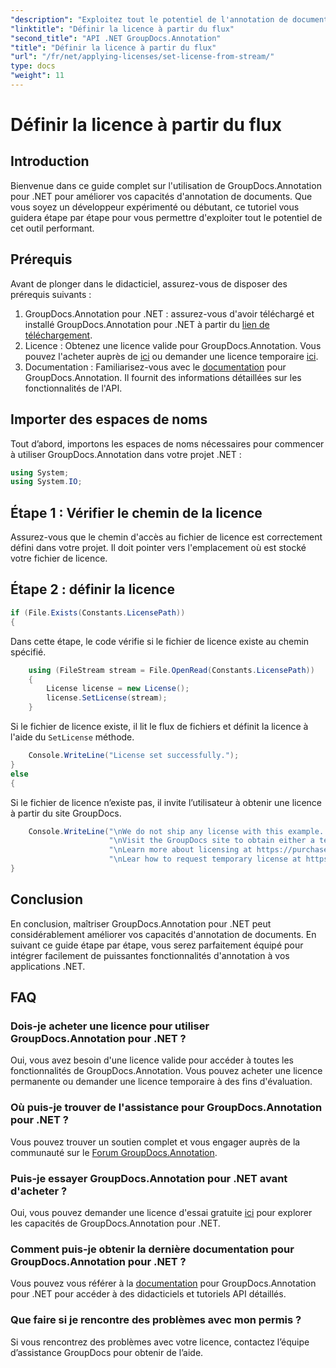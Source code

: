 ```yaml
---
"description": "Exploitez tout le potentiel de l'annotation de documents dans .NET avec GroupDocs.Annotation. Suivez notre guide étape par étape pour une intégration fluide."
"linktitle": "Définir la licence à partir du flux"
"second_title": "API .NET GroupDocs.Annotation"
"title": "Définir la licence à partir du flux"
"url": "/fr/net/applying-licenses/set-license-from-stream/"
type: docs
"weight": 11
---
```


# Définir la licence à partir du flux

## Introduction
Bienvenue dans ce guide complet sur l'utilisation de GroupDocs.Annotation pour .NET pour améliorer vos capacités d'annotation de documents. Que vous soyez un développeur expérimenté ou débutant, ce tutoriel vous guidera étape par étape pour vous permettre d'exploiter tout le potentiel de cet outil performant.
## Prérequis
Avant de plonger dans le didacticiel, assurez-vous de disposer des prérequis suivants :
1. GroupDocs.Annotation pour .NET : assurez-vous d'avoir téléchargé et installé GroupDocs.Annotation pour .NET à partir du [lien de téléchargement](https://releases.groupdocs.com/annotation/net/).
2. Licence : Obtenez une licence valide pour GroupDocs.Annotation. Vous pouvez l'acheter auprès de [ici](https://purchase.groupdocs.com/buy) ou demander une licence temporaire [ici](https://purchase.groupdocs.com/temporary-license/).
3. Documentation : Familiarisez-vous avec le [documentation](https://tutorials.groupdocs.com/annotation/net/) pour GroupDocs.Annotation. Il fournit des informations détaillées sur les fonctionnalités de l'API.

## Importer des espaces de noms
Tout d’abord, importons les espaces de noms nécessaires pour commencer à utiliser GroupDocs.Annotation dans votre projet .NET :
```csharp
using System;
using System.IO;
```

## Étape 1 : Vérifier le chemin de la licence
Assurez-vous que le chemin d'accès au fichier de licence est correctement défini dans votre projet. Il doit pointer vers l'emplacement où est stocké votre fichier de licence.
## Étape 2 : définir la licence
```csharp
if (File.Exists(Constants.LicensePath))
{
```
Dans cette étape, le code vérifie si le fichier de licence existe au chemin spécifié.
```csharp
    using (FileStream stream = File.OpenRead(Constants.LicensePath))
    {
        License license = new License();
        license.SetLicense(stream);
    }
```
Si le fichier de licence existe, il lit le flux de fichiers et définit la licence à l'aide du `SetLicense` méthode.
```csharp
    Console.WriteLine("License set successfully.");
}
else
{
```
Si le fichier de licence n’existe pas, il invite l’utilisateur à obtenir une licence à partir du site GroupDocs.
```csharp
    Console.WriteLine("\nWe do not ship any license with this example. " +
                      "\nVisit the GroupDocs site to obtain either a temporary or permanent license. " +
                      "\nLearn more about licensing at https://purchase.groupdocs.com/faqs/licensing. " +
                      "\nLear how to request temporary license at https://purchase.groupdocs.com/temporary-license.");
}
```

## Conclusion
En conclusion, maîtriser GroupDocs.Annotation pour .NET peut considérablement améliorer vos capacités d'annotation de documents. En suivant ce guide étape par étape, vous serez parfaitement équipé pour intégrer facilement de puissantes fonctionnalités d'annotation à vos applications .NET.
## FAQ
### Dois-je acheter une licence pour utiliser GroupDocs.Annotation pour .NET ?
Oui, vous avez besoin d'une licence valide pour accéder à toutes les fonctionnalités de GroupDocs.Annotation. Vous pouvez acheter une licence permanente ou demander une licence temporaire à des fins d'évaluation.
### Où puis-je trouver de l'assistance pour GroupDocs.Annotation pour .NET ?
Vous pouvez trouver un soutien complet et vous engager auprès de la communauté sur le [Forum GroupDocs.Annotation](https://forum.groupdocs.com/c/annotation/10).
### Puis-je essayer GroupDocs.Annotation pour .NET avant d'acheter ?
Oui, vous pouvez demander une licence d'essai gratuite [ici](https://releases.groupdocs.com/) pour explorer les capacités de GroupDocs.Annotation pour .NET.
### Comment puis-je obtenir la dernière documentation pour GroupDocs.Annotation pour .NET ?
Vous pouvez vous référer à la [documentation](https://tutorials.groupdocs.com/annotation/net/) pour GroupDocs.Annotation pour .NET pour accéder à des didacticiels et tutoriels API détaillés.
### Que faire si je rencontre des problèmes avec mon permis ?
Si vous rencontrez des problèmes avec votre licence, contactez l’équipe d’assistance GroupDocs pour obtenir de l’aide.